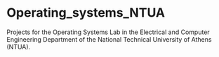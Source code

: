 # Operating_systems_NTUA
Projects for the Operating Systems Lab in the Electrical and Computer Engineering Department of the National Technical University of Athens (NTUA).
